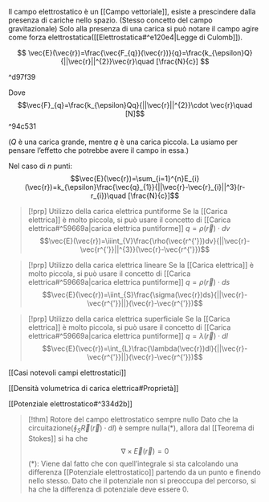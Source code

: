 Il campo elettrostatico è un [[Campo vettoriale]], esiste a prescindere dalla presenza di cariche nello spazio. (Stesso concetto del campo gravitazionale)
Solo alla presenza di una carica si può notare il campo agire come forza elettrostatica([[Elettrostatica#^e120e4|Legge di Culomb]]).

$$
\vec{E}(\vec{r})=\frac{\vec{F_{q}}(\vec{r})}{q}=\frac{k_{\epsilon}Q}{||\vec{r}||^{2}}\vec{r}\quad [\frac{N}{c}]
$$

^d97f39

Dove $$\vec{F}_{q}=\frac{k_{\epsilon}Qq}{||\vec{r}||^{2}}\cdot \vec{r}\quad [N]$$ ^94c531

($Q$ è una carica grande, mentre $q$ è una carica piccola. La usiamo per pensare l’effetto che potrebbe avere il campo in essa.)

Nel caso di $n$ punti:
$$\vec{E}(\vec{r})=\sum_{i=1}^{n}E_{i}(\vec{r})=k_{\epsilon}\frac{\vec{q}_{1}}{||\vec{r}-\vec{r}_{i}||^3}(r-r_{i})\quad [\frac{N}{c}]$$

>[!prp] Utilizzo della carica elettrica puntiforme
>Se la [[Carica elettrica]] è molto piccola, si può usare il concetto di [[Carica elettrica#^59669a|carica elettrica puntiforme]] $q = \rho(\vec{r})\cdot dv$
>$$\vec{E}(\vec{r})=\iiint_{V}\frac{\rho(\vec{r^{'}})dv}{||\vec{r}-\vec{r^{'}}||^{3}}(\vec{r}-\vec{r^{'}})$$


>[!prp] Utilizzo della carica elettrica lineare
>Se la [[Carica elettrica]] è molto piccola, si può usare il concetto di [[Carica elettrica#^59669a|carica elettrica puntiforme]] $q = \rho(\vec{r})\cdot ds$
>$$\vec{E}(\vec{r})=\iint_{S}\frac{\sigma(\vec{r})ds}{||\vec{r}-\vec{r^{'}}||}(\vec{r}-\vec{r^{'}})$$


>[!prp] Utilizzo della carica elettrica superficiale
>Se la [[Carica elettrica]] è molto piccola, si può usare il concetto di [[Carica elettrica#^59669a|carica elettrica puntiforme]] $q = \lambda(\vec{r})\cdot dl$
>$$\vec{E}(\vec{r})=\int_{L}\frac{\lambda(\vec{r})dl}{||\vec{r}-\vec{r^{'}}||}(\vec{r}-\vec{r^{'}})$$

[[Casi notevoli campi elettrostatici]]

[[Densità volumetrica di carica elettrica#Proprietà]]

[[Potenziale elettrostatico#^334d2b]]

>[!thm] Rotore del campo elettrostatico sempre nullo
>Dato che la circuitazione($\oint_{S}\vec{R}(\vec{r})\cdot dl$) è sempre nulla(\*), allora dal [[Teorema di Stokes]] si ha che 
>$$\nabla\times\vec{E}(\vec{r})=0$$
>(\*): Viene dal fatto che con quell’integrale si sta calcolando una differenza [[Potenziale elettrostatico]] partendo da un punto e finendo nello stesso. Dato che il potenziale non si preoccupa del percorso, si ha che la differenza di potenziale deve essere 0.

